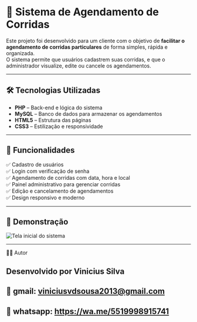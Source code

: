 # 🚖 Sistema de Agendamento de Corridas

Este projeto foi desenvolvido para um cliente com o objetivo de **facilitar o agendamento de corridas particulares** de forma simples, rápida e organizada.  
O sistema permite que usuários cadastrem suas corridas, e que o administrador visualize, edite ou cancele os agendamentos.

---

## 🛠️ Tecnologias Utilizadas

- **PHP** – Back-end e lógica do sistema  
- **MySQL** – Banco de dados para armazenar os agendamentos  
- **HTML5** – Estrutura das páginas  
- **CSS3** – Estilização e responsividade  

---

## 📌 Funcionalidades

✅ Cadastro de usuários  
✅ Login com verificação de senha  
✅ Agendamento de corridas com data, hora e local  
✅ Painel administrativo para gerenciar corridas  
✅ Edição e cancelamento de agendamentos  
✅ Design responsivo e moderno  

---
## 📸 Demonstração

![Tela inicial do sistema](imagem.tela/site-agendamneto-print.PNG)

---

👨‍💻 Autor

Desenvolvido por Vinicius Silva
---
📧 gmail: viniciusvdsousa2013@gmail.com
---
📱   whatsapp: https://wa.me/5519998915741
---

